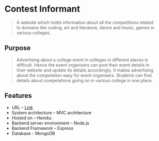 # Contest Informant

> A website which holds information about all the competitions related to domains like coding, art and literature, dance and music, games in various colleges. 

## Purpose

> Advertising about a college event in colleges in different places is difficult. Hence the event organisers can post their event details in their website and update its details accordingly. It makes advertising about the competetion easy for event organisers. Students can find details about competetions going on in various college in one place.

## Features
* URL – [Link]( http://agile-ocean-22562.herokuapp.com/)
* System architecture – MVC architecture
* Hosted on – Heroku
* Backend server environment – Node.js
* Backend Framework – Express
* Database - MongoDB




